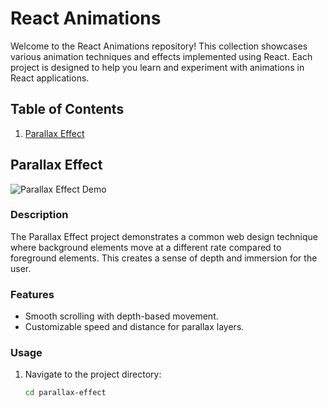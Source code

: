# React Animations

Welcome to the React Animations repository! This collection showcases various animation techniques and effects implemented using React. Each project is designed to help you learn and experiment with animations in React applications.

## Table of Contents

1. [Parallax Effect](#parallax-effect)

## Parallax Effect

![Parallax Effect Demo](parallax-effect/demo.gif)
### Description

The Parallax Effect project demonstrates a common web design technique where background elements move at a different rate compared to foreground elements. This creates a sense of depth and immersion for the user.

### Features
- Smooth scrolling with depth-based movement.
- Customizable speed and distance for parallax layers.

### Usage

1. Navigate to the project directory:
   ```bash
   cd parallax-effect

